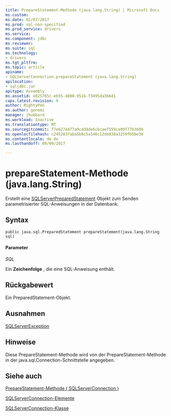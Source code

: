 ```yaml
---
title: PrepareStatement-Methode (java.lang.String) | Microsoft Docs
ms.custom: 
ms.date: 02/07/2017
ms.prod: sql-non-specified
ms.prod_service: drivers
ms.service: 
ms.component: jdbc
ms.reviewer: 
ms.suite: sql
ms.technology:
- drivers
ms.tgt_pltfrm: 
ms.topic: article
apiname:
- SQLServerConnection.prepareStatement (java.lang.String)
apilocation:
- sqljdbc.jar
apitype: Assembly
ms.assetid: e825765c-eb55-4800-951b-f3495da36641
caps.latest.revision: 9
author: MightyPen
ms.author: genemi
manager: jhubbard
ms.workload: Inactive
ms.translationtype: MT
ms.sourcegitcommit: f7e6274d77a9cdd4de6cbcaef559ca99f77b3608
ms.openlocfilehash: c2452837aba5b8c5a146c12de838a3259f65be38
ms.contentlocale: de-de
ms.lasthandoff: 09/09/2017

---
```

# <a name="preparestatement-method-javalangstring"></a>prepareStatement-Methode (java.lang.String)

Erstellt eine [SQLServerPreparedStatement](./sqlserverpreparedstatement-class.md) Objekt zum Senden parametrisierter SQL-Anweisungen in der Datenbank.

## <a name="syntax"></a>Syntax

```
public java.sql.PreparedStatement prepareStatement(java.lang.String sql)
```

#### <a name="parameters"></a>Parameter
*SQL*

Ein **Zeichenfolge** , die eine SQL-Anweisung enthält.

## <a name="return-value"></a>Rückgabewert
Ein PreparedStatement-Objekt.

## <a name="exceptions"></a>Ausnahmen  
[SQLServerException](./sqlserverexception-class.md)

## <a name="remarks"></a>Hinweise
Diese PrepareStatement-Methode wird von der PrepareStatement-Methode in der java.sql.Connection-Schnittstelle angegeben.

## <a name="see-also"></a>Siehe auch

[PrepareStatement-Methode &#40; SQLServerConnection &#41;](./preparestatement-method-sqlserverconnection.md)

[SQLServerConnection-Elemente](./sqlserverconnection-members.md)

[SQLServerConnection-Klasse](./sqlserverconnection-class.md)

